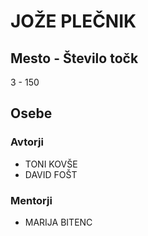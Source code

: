 # JOŽE PLEČNIK
## Mesto - Število točk
3 - 150
## Osebe
### Avtorji
 * TONI KOVŠE
 * DAVID FOŠT
### Mentorji
 * MARIJA BITENC